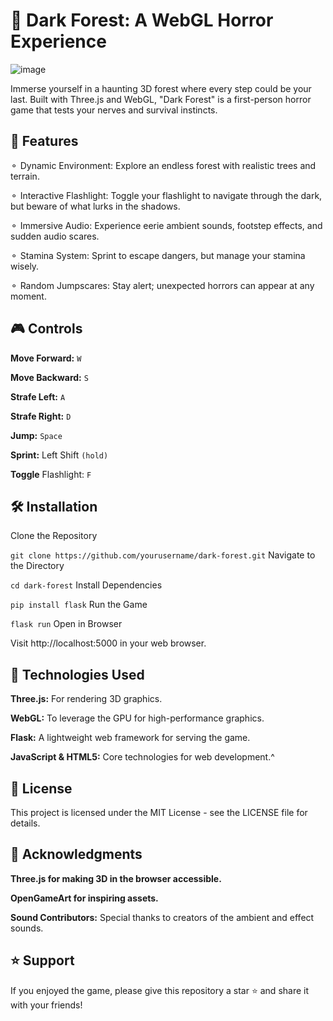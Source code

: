 # **🌲 Dark Forest: A WebGL Horror Experience**
![image](https://github.com/user-attachments/assets/b1a85fbc-f6eb-4458-8e46-de5863022858)

Immerse yourself in a haunting 3D forest where every step could be your last. Built with Three.js and WebGL, "Dark Forest" is a first-person horror game that tests your nerves and survival instincts.

## 🚀 Features

⚬ Dynamic Environment: Explore an endless forest with realistic trees and terrain.

⚬ Interactive Flashlight: Toggle your flashlight to navigate through the dark, but beware of what lurks in the shadows.

⚬ Immersive Audio: Experience eerie ambient sounds, footstep effects, and sudden audio scares.

⚬ Stamina System: Sprint to escape dangers, but manage your stamina wisely.

⚬ Random Jumpscares: Stay alert; unexpected horrors can appear at any moment.

## 🎮 Controls

__Move Forward:__ ```W```

__Move Backward:__ ```S```

__Strafe Left:__ ```A```

__Strafe Right:__ ```D```

__Jump:__ ```Space```

__Sprint:__ Left Shift ```(hold)```

__Toggle__ Flashlight: ```F```

## __🛠 Installation__
Clone the Repository

```git clone https://github.com/yourusername/dark-forest.git```
Navigate to the Directory

```cd dark-forest```
Install Dependencies

```pip install flask```
Run the Game

```flask run```
Open in Browser

Visit http://localhost:5000 in your web browser.

## 🤖 Technologies Used

__Three.js:__ For rendering 3D graphics.

__WebGL:__ To leverage the GPU for high-performance graphics.

__Flask:__ A lightweight web framework for serving the game.

__JavaScript & HTML5:__ Core technologies for web development.^

## 📜 License

This project is licensed under the MIT License - see the LICENSE file for details.

## 🙏 Acknowledgments

__Three.js for making 3D in the browser accessible.__

__OpenGameArt for inspiring assets.__

__Sound Contributors:__ Special thanks to creators of the ambient and effect sounds.

## ⭐️ Support

If you enjoyed the game, please give this repository a star ⭐️ and share it with your friends!
